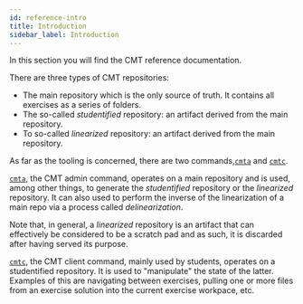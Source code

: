 ```yaml
---
id: reference-intro
title: Introduction
sidebar_label: Introduction
---
```


In this section you will find the CMT reference documentation.

There are three types of CMT repositories:

- The main repository which is the only source of truth. It contains
  all exercises as a series of folders.
- The so-called _studentified_ repository: an artifact derived from
  the main repository.
- To so-called _linearized_ repository: an artifact derived from the
  main repository.

As far as the tooling is concerned, there are two commands,[`cmta`](reference-cmta.md) and
[`cmtc`](reference-cmtc.md).

[`cmta`](reference-cmta.md), the CMT admin command, operates on a main
repository and is used, among other things, to generate the _studentified_
repository or the _linearized_ repository. It can also used to perform the
inverse of the linearization of a main repo via a process called
_delinearization_.

Note that, in general, a _linearized_ repository is an artifact that
can effectively be considered to be a scratch pad and as such, it is
discarded after having served its purpose.

[`cmtc`](reference-cmtc.md), the CMT client command, mainly used by students,
operates on a studentified repository. It is used to "manipulate" the state
of the latter. Examples of this are navigating between exercises, pulling one
or more files from an exercise solution into the current exercise workpace,
etc.
